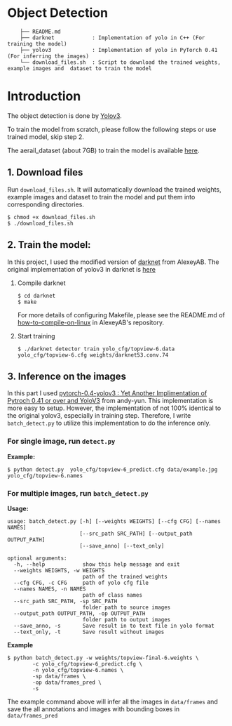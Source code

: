 # Object Detection

```
    ├── README.md
    ├── darknet            : Implementation of yolo in C++ (For training the model)
    ├── yolov3             : Implementation of yolo in PyTorch 0.41 (For inferring the images)
    └── download_files.sh  : Script to download the trained weights, example images and  dataset to train the model
```

# Introduction

The object detection is done by [Yolov3](https://pjreddie.com/darknet/yolo/). 

To train the model from scratch, please follow the following steps or use trained model, skip step 2. 

The aerail_dataset (about 7GB) to train the model is available [here](https://drive.google.com/open?id=1rUcUKc8Vgs8wERgDnG1FfHHDl8Q7hu-I).


## 1. Download files
Run `download_files.sh`. It will automatically download the trained weights, example images and  dataset to train the model and put them into corresponding directories.

```
$ chmod +x download_files.sh
$ ./download_files.sh 
```
## 2. Train the model:

In this project, I used the modified version of [darknet](https://github.com/AlexeyAB/darknet) from AlexeyAB. The original implementation of yolov3 in darknet is [here](https://github.com/pjreddie/darknet)

1. Compile darknet
   ```
   $ cd darknet
   $ make
   ```
   For more details of configuring Makefile, please see the README.md of [how-to-compile-on-linux](https://github.com/AlexeyAB/darknet#how-to-compile-on-linux) in AlexeyAB's repository.

2. Start training
    ```
    $ ./darknet detector train yolo_cfg/topview-6.data yolo_cfg/topview-6.cfg weights/darknet53.conv.74
    ```
## 3. Inference on the images

In this part I used [pytorch-0.4-yolov3 : Yet Another Implimentation of Pytroch 0.41 or over and YoloV3](https://github.com/andy-yun/pytorch-0.4-yolov3) from andy-yun. This implementation is more easy to setup. However, the implementation of not 100% identical to the original yolov3, especially in training step. Therefore, I write `batch_detect.py` to utilize this implementation to do the inference only.

### For single image, run `detect.py`

**Example:**
```
$ python detect.py  yolo_cfg/topview-6_predict.cfg data/example.jpg yolo_cfg/topview-6.names  
```
 

### For multiple images, run `batch_detect.py`

**Usage:**
```
usage: batch_detect.py [-h] [--weights WEIGHTS] [--cfg CFG] [--names NAMES]
                       [--src_path SRC_PATH] [--output_path OUTPUT_PATH]
                       [--save_anno] [--text_only]

optional arguments:
  -h, --help            show this help message and exit
  --weights WEIGHTS, -w WEIGHTS
                        path of the trained weights
  --cfg CFG, -c CFG     path of yolo cfg file
  --names NAMES, -n NAMES
                        path of class names
  --src_path SRC_PATH, -sp SRC_PATH
                        folder path to source images
  --output_path OUTPUT_PATH, -op OUTPUT_PATH
                        folder path to output images
  --save_anno, -s       Save result in to text file in yolo format
  --text_only, -t       Save result without images

```

**Example**
```
$ python batch_detect.py -w weights/topview-final-6.weights \
        -c yolo_cfg/topview-6_predict.cfg \
        -n yolo_cfg/topview-6.names \
        -sp data/frames \
        -op data/frames_pred \
        -s 
```
The example command above will infer all the images in `data/frames` and save the all annotations and images with bounding boxes in `data/frames_pred`



   











